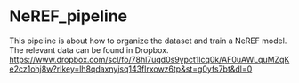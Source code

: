 # NeREF_pipeline
This pipeline is about how to organize the dataset and train a NeREF model. The relevant data can be found in Dropbox. 
https://www.dropbox.com/scl/fo/78hl7uqd0s9ypct1lcq0k/AF0uAWLquMZqKe2cz1ohj8w?rlkey=lh8qdaxnyjsq143flrxowz6tp&st=g0yfs7bt&dl=0

